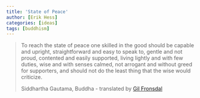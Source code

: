 ```yaml
---
title: 'State of Peace'
author: [Erik Hess]
categories: [ideas]
tags: [buddhism]
---
```

> To reach the state of peace one skilled in the good should be capable and upright, straightforward and easy to speak to, gentle and not proud, contented and easily supported, living lightly and with few duties, wise and with senses calmed, not arrogant and without greed for supporters, and should not do the least thing that the wise would criticize.
> 
> Siddhartha Gautama, Buddha - translated by [Gil Fronsdal][1]

   [1]: http://www.insightmeditationcenter.org/teachers/
